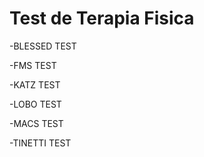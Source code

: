# Test de Terapia Fisica

-BLESSED TEST 

-FMS TEST

-KATZ TEST

-LOBO TEST

-MACS TEST

-TINETTI TEST

